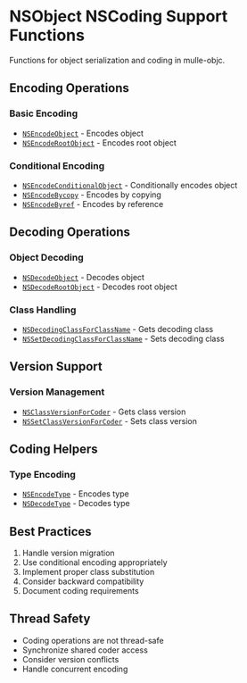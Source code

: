 # NSObject NSCoding Support Functions

Functions for object serialization and coding in mulle-objc.

## Encoding Operations

### Basic Encoding
- [`NSEncodeObject`](https://www.perplexity.ai/search?q=Please+create+some+detailed+API+documentation+for+the+function+NSEncodeObject+of+the+MulleObjC+project+https://github.com/mulle-objc/MulleObjC.+You+will+find+source+code+probably+at+https://github.com/mulle-objc/MulleObjC/blob/master/src/class/NSObject-NSCodingSupport.m+and+the+header+at+https://github.com/mulle-objc/MulleObjC/blob/master/src/class/NSObject-NSCodingSupport.h+and+there+may+also+be+tests+for+it+in+the+test/+folder) - Encodes object
- [`NSEncodeRootObject`](https://www.perplexity.ai/search?q=Please+create+some+detailed+API+documentation+for+the+function+NSEncodeRootObject+of+the+MulleObjC+project+https://github.com/mulle-objc/MulleObjC.+You+will+find+source+code+probably+at+https://github.com/mulle-objc/MulleObjC/blob/master/src/class/NSObject-NSCodingSupport.m+and+the+header+at+https://github.com/mulle-objc/MulleObjC/blob/master/src/class/NSObject-NSCodingSupport.h+and+there+may+also+be+tests+for+it+in+the+test/+folder) - Encodes root object

### Conditional Encoding
- [`NSEncodeConditionalObject`](https://www.perplexity.ai/search?q=Please+create+some+detailed+API+documentation+for+the+function+NSEncodeConditionalObject+of+the+MulleObjC+project+https://github.com/mulle-objc/MulleObjC.+You+will+find+source+code+probably+at+https://github.com/mulle-objc/MulleObjC/blob/master/src/class/NSObject-NSCodingSupport.m+and+the+header+at+https://github.com/mulle-objc/MulleObjC/blob/master/src/class/NSObject-NSCodingSupport.h+and+there+may+also+be+tests+for+it+in+the+test/+folder) - Conditionally encodes object
- [`NSEncodeBycopy`](https://www.perplexity.ai/search?q=Please+create+some+detailed+API+documentation+for+the+function+NSEncodeBycopy+of+the+MulleObjC+project+https://github.com/mulle-objc/MulleObjC.+You+will+find+source+code+probably+at+https://github.com/mulle-objc/MulleObjC/blob/master/src/class/NSObject-NSCodingSupport.m+and+the+header+at+https://github.com/mulle-objc/MulleObjC/blob/master/src/class/NSObject-NSCodingSupport.h+and+there+may+also+be+tests+for+it+in+the+test/+folder) - Encodes by copying
- [`NSEncodeByref`](https://www.perplexity.ai/search?q=Please+create+some+detailed+API+documentation+for+the+function+NSEncodeByref+of+the+MulleObjC+project+https://github.com/mulle-objc/MulleObjC.+You+will+find+source+code+probably+at+https://github.com/mulle-objc/MulleObjC/blob/master/src/class/NSObject-NSCodingSupport.m+and+the+header+at+https://github.com/mulle-objc/MulleObjC/blob/master/src/class/NSObject-NSCodingSupport.h+and+there+may+also+be+tests+for+it+in+the+test/+folder) - Encodes by reference

## Decoding Operations

### Object Decoding
- [`NSDecodeObject`](https://www.perplexity.ai/search?q=Please+create+some+detailed+API+documentation+for+the+function+NSDecodeObject+of+the+MulleObjC+project+https://github.com/mulle-objc/MulleObjC.+You+will+find+source+code+probably+at+https://github.com/mulle-objc/MulleObjC/blob/master/src/class/NSObject-NSCodingSupport.m+and+the+header+at+https://github.com/mulle-objc/MulleObjC/blob/master/src/class/NSObject-NSCodingSupport.h+and+there+may+also+be+tests+for+it+in+the+test/+folder) - Decodes object
- [`NSDecodeRootObject`](https://www.perplexity.ai/search?q=Please+create+some+detailed+API+documentation+for+the+function+NSDecodeRootObject+of+the+MulleObjC+project+https://github.com/mulle-objc/MulleObjC.+You+will+find+source+code+probably+at+https://github.com/mulle-objc/MulleObjC/blob/master/src/class/NSObject-NSCodingSupport.m+and+the+header+at+https://github.com/mulle-objc/MulleObjC/blob/master/src/class/NSObject-NSCodingSupport.h+and+there+may+also+be+tests+for+it+in+the+test/+folder) - Decodes root object

### Class Handling
- [`NSDecodingClassForClassName`](https://www.perplexity.ai/search?q=Please+create+some+detailed+API+documentation+for+the+function+NSDecodingClassForClassName+of+the+MulleObjC+project+https://github.com/mulle-objc/MulleObjC.+You+will+find+source+code+probably+at+https://github.com/mulle-objc/MulleObjC/blob/master/src/class/NSObject-NSCodingSupport.m+and+the+header+at+https://github.com/mulle-objc/MulleObjC/blob/master/src/class/NSObject-NSCodingSupport.h+and+there+may+also+be+tests+for+it+in+the+test/+folder) - Gets decoding class
- [`NSSetDecodingClassForClassName`](https://www.perplexity.ai/search?q=Please+create+some+detailed+API+documentation+for+the+function+NSSetDecodingClassForClassName+of+the+MulleObjC+project+https://github.com/mulle-objc/MulleObjC.+You+will+find+source+code+probably+at+https://github.com/mulle-objc/MulleObjC/blob/master/src/class/NSObject-NSCodingSupport.m+and+the+header+at+https://github.com/mulle-objc/MulleObjC/blob/master/src/class/NSObject-NSCodingSupport.h+and+there+may+also+be+tests+for+it+in+the+test/+folder) - Sets decoding class

## Version Support

### Version Management
- [`NSClassVersionForCoder`](https://www.perplexity.ai/search?q=Please+create+some+detailed+API+documentation+for+the+function+NSClassVersionForCoder+of+the+MulleObjC+project+https://github.com/mulle-objc/MulleObjC.+You+will+find+source+code+probably+at+https://github.com/mulle-objc/MulleObjC/blob/master/src/class/NSObject-NSCodingSupport.m+and+the+header+at+https://github.com/mulle-objc/MulleObjC/blob/master/src/class/NSObject-NSCodingSupport.h+and+there+may+also+be+tests+for+it+in+the+test/+folder) - Gets class version
- [`NSSetClassVersionForCoder`](https://www.perplexity.ai/search?q=Please+create+some+detailed+API+documentation+for+the+function+NSSetClassVersionForCoder+of+the+MulleObjC+project+https://github.com/mulle-objc/MulleObjC.+You+will+find+source+code+probably+at+https://github.com/mulle-objc/MulleObjC/blob/master/src/class/NSObject-NSCodingSupport.m+and+the+header+at+https://github.com/mulle-objc/MulleObjC/blob/master/src/class/NSObject-NSCodingSupport.h+and+there+may+also+be+tests+for+it+in+the+test/+folder) - Sets class version

## Coding Helpers

### Type Encoding
- [`NSEncodeType`](https://www.perplexity.ai/search?q=Please+create+some+detailed+API+documentation+for+the+function+NSEncodeType+of+the+MulleObjC+project+https://github.com/mulle-objc/MulleObjC.+You+will+find+source+code+probably+at+https://github.com/mulle-objc/MulleObjC/blob/master/src/class/NSObject-NSCodingSupport.m+and+the+header+at+https://github.com/mulle-objc/MulleObjC/blob/master/src/class/NSObject-NSCodingSupport.h+and+there+may+also+be+tests+for+it+in+the+test/+folder) - Encodes type
- [`NSDecodeType`](https://www.perplexity.ai/search?q=Please+create+some+detailed+API+documentation+for+the+function+NSDecodeType+of+the+MulleObjC+project+https://github.com/mulle-objc/MulleObjC.+You+will+find+source+code+probably+at+https://github.com/mulle-objc/MulleObjC/blob/master/src/class/NSObject-NSCodingSupport.m+and+the+header+at+https://github.com/mulle-objc/MulleObjC/blob/master/src/class/NSObject-NSCodingSupport.h+and+there+may+also+be+tests+for+it+in+the+test/+folder) - Decodes type

## Best Practices

1. Handle version migration
2. Use conditional encoding appropriately
3. Implement proper class substitution
4. Consider backward compatibility
5. Document coding requirements

## Thread Safety

- Coding operations are not thread-safe
- Synchronize shared coder access
- Consider version conflicts
- Handle concurrent encoding
